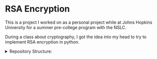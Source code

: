 # RSA Encryption

This is a project I worked on as a personal project while at Johns Hopkins University for a summer pre-college program with the NSLC.

During a class about cryptography, I got the idea into my head to try to implement RSA encryption in python.

<details>
<summary>Repository Structure:</summary>

- [README.md](https://github.com/kccaterworld/encryption/blob/main/RSA/README.md): README file for this directory.
- [Practice Keys](https://github.com/kccaterworld/encryption/tree/main/RSA/Practice%20Keys): Holds the public and private keys I used for testing
- [rsa.ipynb](https://github.com/kccaterworld/encryption/blob/main/RSA/rsa.ipynb): My main testing python notebook, with all my code
- [rsa.py](https://github.com/kccaterworld/encryption/blob/main/RSA/rsa.py): The regular python version of rsda.ipynb, may be less up-to-date
</details>
